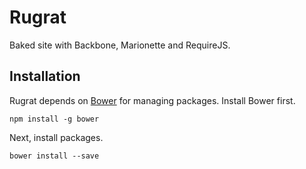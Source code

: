 Rugrat
======

Baked site with Backbone, Marionette and RequireJS.

## Installation

Rugrat depends on [Bower](https://github.com/bower/bower) for managing packages. Install Bower first.

```
npm install -g bower
```

Next, install packages.

```
bower install --save
```

